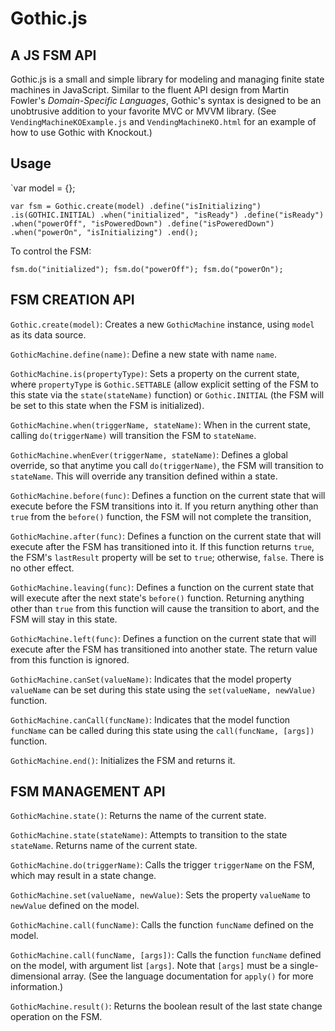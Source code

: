 Gothic.js
=========

A JS FSM API
--------------------------------


Gothic.js is a small and simple library for modeling and managing finite state machines in JavaScript. Similar to the fluent API design from Martin Fowler's *Domain-Specific Languages*, Gothic's syntax is designed to be an unobtrusive addition to your favorite MVC or MVVM library. (See `VendingMachineKOExample.js` and `VendingMachineKO.html` for an example of how to use Gothic with Knockout.)


Usage
-----

`var model = {};

`var fsm = Gothic.create(model)
  .define("isInitializing")
    .is(GOTHIC.INITIAL)
    .when("initialized", "isReady")
  .define("isReady")
    .when("powerOff", "isPoweredDown")
  .define("isPoweredDown")
    .when("powerOn", "isInitializing")
.end();`


To control the FSM:

`fsm.do("initialized");
fsm.do("powerOff");
fsm.do("powerOn");`


FSM CREATION API
----------------

`Gothic.create(model)`: Creates a new `GothicMachine` instance, using `model` as its data source.

`GothicMachine.define(name)`: Define a new state with name `name`.

`GothicMachine.is(propertyType)`: Sets a property on the current state, where `propertyType` is `Gothic.SETTABLE` (allow explicit setting of the FSM to this state via the `state(stateName)` function) or `Gothic.INITIAL` (the FSM will be set to this state when the FSM is initialized).

`GothicMachine.when(triggerName, stateName)`: When in the current state, calling `do(triggerName)` will transition the FSM to `stateName`.

`GothicMachine.whenEver(triggerName, stateName)`: Defines a global override, so that anytime you call `do(triggerName)`, the FSM will transition to `stateName`. This will override any transition defined within a state.

`GothicMachine.before(func)`: Defines a function on the current state that will execute before the FSM transitions into it. If you return anything other than `true` from the `before()` function, the FSM will not complete the transition,

`GothicMachine.after(func)`: Defines a function on the current state that will execute after the FSM has transitioned into it. If this function returns `true`, the FSM's `lastResult` property will be set to `true`; otherwise, `false`. There is no other effect.

`GothicMachine.leaving(func)`: Defines a function on the current state that will execute after the next state's `before()` function. Returning anything other than `true` from this function will cause the transition to abort, and the FSM will stay in this state.

`GothicMachine.left(func)`: Defines a function on the current state that will execute after the FSM has transitioned into another state. The return value from this function is ignored.

`GothicMachine.canSet(valueName)`: Indicates that the model property `valueName` can be set during this state using the `set(valueName, newValue)` function.

`GothicMachine.canCall(funcName)`: Indicates that the model function `funcName` can be called during this state using the `call(funcName, [args])` function.

`GothicMachine.end()`: Initializes the FSM and returns it.


FSM MANAGEMENT API
------------------
`GothicMachine.state()`: Returns the name of the current state.

`GothicMachine.state(stateName)`: Attempts to transition to the state `stateName`. Returns name of the current state.

`GothicMachine.do(triggerName)`: Calls the trigger `triggerName` on the FSM, which may result in a state change.

`GothicMachine.set(valueName, newValue)`: Sets the property `valueName` to `newValue` defined on the model.

`GothicMachine.call(funcName)`: Calls the function `funcName` defined on the model.

`GothicMachine.call(funcName, [args])`: Calls the function `funcName` defined on the model, with argument list `[args]`. Note that `[args]` must be a single-dimensional array. (See the language documentation for `apply()` for more information.)

`GothicMachine.result()`: Returns the boolean result of the last state change operation on the FSM.

